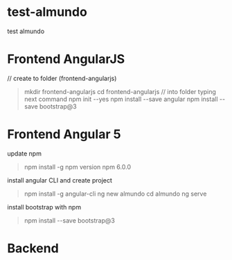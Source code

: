 # test-almundo
test almundo

# Frontend AngularJS
// create to folder (frontend-angularjs)
> mkdir frontend-angularjs
> cd frontend-angularjs
// into folder typing next command
> npm init --yes
> npm install --save angular
> npm install --save bootstrap@3




# Frontend Angular 5
update npm
> npm install -g npm
version npm 6.0.0


install angular CLI and create project
> npm install -g angular-cli
> ng new almundo
> cd almundo
> ng serve

install bootstrap with npm
> npm install --save bootstrap@3


# Backend